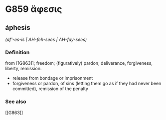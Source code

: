 # G859 ἄφεσις

## áphesis

_(af'-es-is | AH-feh-sees | AH-fay-sees)_

### Definition

from [[G863]]; freedom; (figuratively) pardon; deliverance, forgiveness, liberty, remission.

- release from bondage or imprisonment
- forgiveness or pardon, of sins (letting them go as if they had never been committed), remission of the penalty

### See also

[[G863]]

